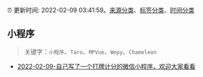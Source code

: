 :alarm_clock: 更新时间: 2022-02-09 03:41:59。[来源分类](../README.md)、[标签分类](../TAGS.md)、[时间分类](../TIMELINE.md)

## 小程序


> 关键字：`小程序`、`Taro`、`MPVue`、`Wepy`、`Chameleon`



- [2022-02-09-自己写了一个打牌计分的微信小程序，欢迎大家看看](https://www.v2ex.com/t/832594) 